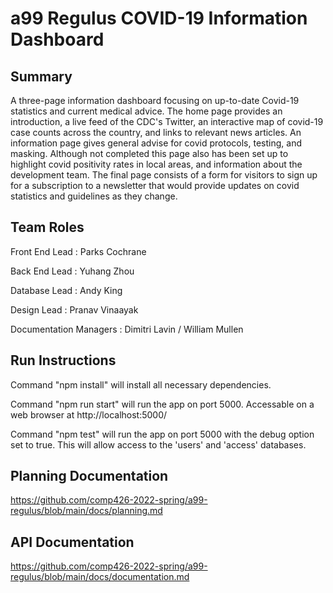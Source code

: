 # a99 Regulus COVID-19 Information Dashboard


## Summary 

A three-page information dashboard focusing on up-to-date Covid-19 statistics and current medical advice. The home page provides an introduction, a live feed of the CDC's Twitter, an interactive map of covid-19 case counts across the country, and links to relevant news articles. An information page gives general advise for covid protocols, testing, and masking. Although not completed this page also has been set up to highlight covid positivity rates in local areas, and information about the development team. The final page consists of a form for visitors to sign up for a subscription to a newsletter that would provide updates on covid statistics and guidelines as they change.

## Team Roles

Front End Lead : Parks Cochrane

Back End Lead : Yuhang Zhou

Database Lead : Andy King

Design Lead : Pranav Vinaayak

Documentation Managers : Dimitri Lavin / William Mullen

## Run Instructions

Command "npm install" will install all necessary dependencies.

Command "npm run start" will run the app on port 5000. Accessable on a web browser at http://localhost:5000/

Command "npm test" will run the app on port 5000 with the debug option set to true. This will allow access to the 'users' and 'access' databases.

## Planning Documentation

https://github.com/comp426-2022-spring/a99-regulus/blob/main/docs/planning.md

## API Documentation

https://github.com/comp426-2022-spring/a99-regulus/blob/main/docs/documentation.md

